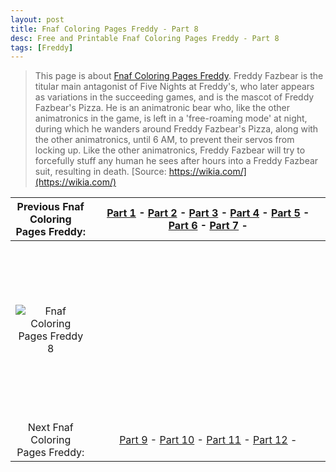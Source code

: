 ```yaml
---
layout: post
title: Fnaf Coloring Pages Freddy - Part 8
desc: Free and Printable Fnaf Coloring Pages Freddy - Part 8
tags: [Freddy]
---
```

> This page is about [Fnaf Coloring Pages Freddy](https://fnafcoloringpages.github.io/). Freddy Fazbear is the titular main antagonist of Five Nights at Freddy's, who later appears as variations in the succeeding games, and is the mascot of Freddy Fazbear's Pizza. He is an animatronic bear who, like the other animatronics in the game, is left in a 'free-roaming mode' at night, during which he wanders around Freddy Fazbear's Pizza, along with the other animatronics, until 6 AM, to prevent their servos from locking up. Like the other animatronics, Freddy Fazbear will try to forcefully stuff any human he sees after hours into a Freddy Fazbear suit, resulting in death. [Source: https://wikia.com/](https://wikia.com/)

|Previous Fnaf Coloring Pages Freddy: |[Part 1](https://fnafcoloringpages.github.io/blog/Fnaf-Coloring-Pages-Freddy-part-1) - [Part 2](https://fnafcoloringpages.github.io/blog/Fnaf-Coloring-Pages-Freddy-part-2) - [Part 3](https://fnafcoloringpages.github.io/blog/Fnaf-Coloring-Pages-Freddy-part-3) - [Part 4](https://fnafcoloringpages.github.io/blog/Fnaf-Coloring-Pages-Freddy-part-4) - [Part 5](https://fnafcoloringpages.github.io/blog/Fnaf-Coloring-Pages-Freddy-part-5) - [Part 6](https://fnafcoloringpages.github.io/blog/Fnaf-Coloring-Pages-Freddy-part-6) - [Part 7](https://fnafcoloringpages.github.io/blog/Fnaf-Coloring-Pages-Freddy-part-7) - |
|:-:|:-:|
|![Fnaf Coloring Pages Freddy 8](https://fnafcoloringpages.github.io/img/Fnaf-Coloring-Pages-Freddy%20(8).jpg "Fnaf Coloring Pages Freddy 8")|<script async src="//pagead2.googlesyndication.com/pagead/js/adsbygoogle.js"></script><!-- Texxtonly --><ins class="adsbygoogle" style="display:inline-block;width:336px;height:280px" data-ad-client="ca-pub-6753140515841889" data-ad-slot="3207852233"></ins><script>(adsbygoogle = window.adsbygoogle \|\| []).push({}); </script>|
| Next Fnaf Coloring Pages Freddy: |[Part 9](https://fnafcoloringpages.github.io/blog/Fnaf-Coloring-Pages-Freddy-part-9) - [Part 10](https://fnafcoloringpages.github.io/blog/Fnaf-Coloring-Pages-Freddy-part-10) - [Part 11](https://fnafcoloringpages.github.io/blog/Fnaf-Coloring-Pages-Freddy-part-11) - [Part 12](https://fnafcoloringpages.github.io/blog/Fnaf-Coloring-Pages-Freddy-part-12) - |
